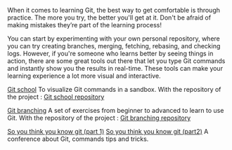 When it comes to learning Git, the best way to get comfortable is through practice. The more you try, the better you'll get at it. Don't be afraid of making mistakes they’re part of the learning process!

You can start by experimenting with your own personal repository, where you can try creating branches, merging, fetching, rebasing, and checking logs. However, if you're someone who learns better by seeing things in action, there are some great tools out there that let you type Git commands and instantly show you the results in real-time. These tools can make your learning experience a lot more visual and interactive.

[Git school](https://git-school.github.io/visualizing-git/)
To visualize Git commands in a sandbox.
With the repository of the project : [Git school repository](https://github.com/git-school/visualizing-git)

[Git branching](https://learngitbranching.js.org/)
A set of exercises from beginner to advanced to learn to use Git.
With the repository of the project : [Git branching repository](https://github.com/pcottle/learnGitBranching)

[So you think you know git (part 1)](https://www.youtube.com/watch?v=aolI_Rz0ZqY)
[So you think you know git (part2)](https://www.youtube.com/watch?v=Md44rcw13k4)
A conference about Git, commands tips and tricks.